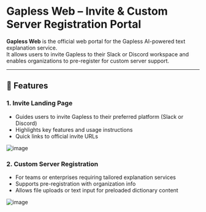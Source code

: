 # Gapless Web – Invite & Custom Server Registration Portal

**Gapless Web** is the official web portal for the Gapless AI-powered text explanation service.  
It allows users to invite Gapless to their Slack or Discord workspace and enables organizations to pre-register for custom server support.

---

## 🌟 Features

### 1. Invite Landing Page

- Guides users to invite Gapless to their preferred platform (Slack or Discord)
- Highlights key features and usage instructions
- Quick links to official invite URLs

![image](https://github.com/user-attachments/assets/db7b7688-d961-4111-a1ea-e3786fb2684b)


### 2. Custom Server Registration

- For teams or enterprises requiring tailored explanation services
- Supports pre-registration with organization info
- Allows file uploads or text input for preloaded dictionary content

![image](https://github.com/user-attachments/assets/14d08897-4f5e-4396-af08-a3bd0a2755d4)
